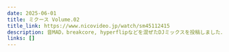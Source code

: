 ```yaml
---
date: 2025-06-01
title: ミクース Volume.02
title_link: https://www.nicovideo.jp/watch/sm45112415
description: 音MAD，breakcore, hyperflipなどを混ぜたDJミックスを投稿しました．
links: []
---
```

